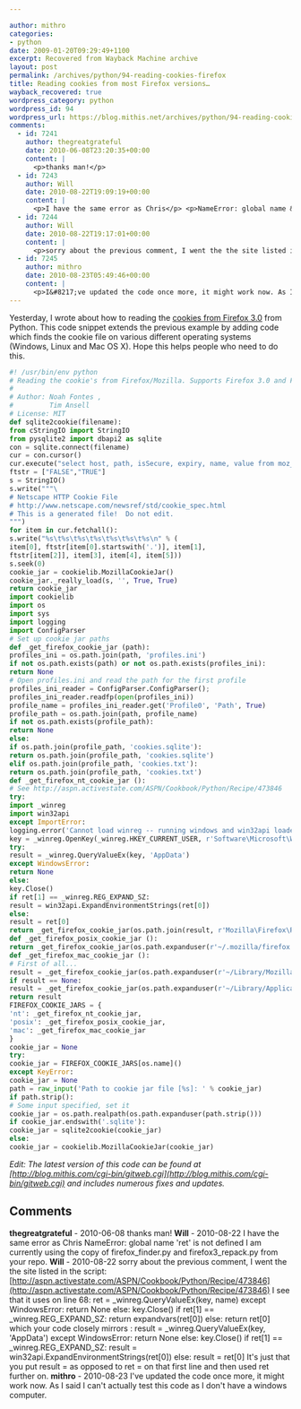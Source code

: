```yaml
---

author: mithro
categories:
- python
date: 2009-01-20T09:29:49+1100
excerpt: Recovered from Wayback Machine archive
layout: post
permalink: /archives/python/94-reading-cookies-firefox
title: Reading cookies from most Firefox versions…
wayback_recovered: true
wordpress_category: python
wordpress_id: 94
wordpress_url: https://blog.mithis.net/archives/python/94-reading-cookies-firefox
comments:
  - id: 7241
    author: thegreatgrateful
    date: 2010-06-08T23:20:35+00:00
    content: |
      <p>thanks man!</p>
  - id: 7243
    author: Will
    date: 2010-08-22T19:09:19+00:00
    content: |
      <p>I have the same error as Chris</p> <p>NameError: global name &#8216;ret&#8217; is not defined</p> <p>I am currently using the copy of firefox_finder.py and firefox3_repack.py from your repo.</p>
  - id: 7244
    author: Will
    date: 2010-08-22T19:17:01+00:00
    content: |
      <p>sorry about the previous comment, I went the the site listed in the script:</p> <p><a href="http://aspn.activestate.com/ASPN/Cookbook/Python/Recipe/473846" rel="nofollow">http://aspn.activestate.com/ASPN/Cookbook/Python/Recipe/473846</a></p> <p>I see that it uses on line 68:</p> <p> ret = _winreg.QueryValueEx(key, name)<br /> except WindowsError:<br /> return None<br /> else:<br /> key.Close()<br /> if ret[1] == _winreg.REG_EXPAND_SZ:<br /> return expandvars(ret[0])<br /> else:<br /> return ret[0]</p> <p>which your code closely mirrors :</p> <p> result = _winreg.QueryValueEx(key, &#8216;AppData&#8217;)<br /> except WindowsError:<br /> return None<br /> else:<br /> key.Close()<br /> if ret[1] == _winreg.REG_EXPAND_SZ:<br /> result = win32api.ExpandEnvironmentStrings(ret[0])<br /> else:<br /> result = ret[0]</p> <p>It&#8217;s just that you put result = as opposed to ret = on that first line and then used ret further on.</p>
  - id: 7245
    author: mithro
    date: 2010-08-23T05:49:46+00:00
    content: |
      <p>I&#8217;ve updated the code once more, it might work now. As I said I can&#8217;t actually test this code as I don&#8217;t have a windows computer.</p>
---
```

Yesterday, I wrote about how to reading the [cookies from Firefox 3.0](http://blog.mithis.net/archives/python/90-firefox3-cookies-in-python) from Python. This code snippet extends the previous example by adding code which finds the cookie file on various different operating systems (Windows, Linux and Mac OS X). Hope this helps people who need to do this.
> 
```python
#! /usr/bin/env python
# Reading the cookie's from Firefox/Mozilla. Supports Firefox 3.0 and Firefox 2.x
#
# Author: Noah Fontes , 
#         Tim Ansell 
# License: MIT
def sqlite2cookie(filename):
from cStringIO import StringIO
from pysqlite2 import dbapi2 as sqlite
con = sqlite.connect(filename)
cur = con.cursor()
cur.execute("select host, path, isSecure, expiry, name, value from moz_cookies")
ftstr = ["FALSE","TRUE"]
s = StringIO()
s.write("""\
# Netscape HTTP Cookie File
# http://www.netscape.com/newsref/std/cookie_spec.html
# This is a generated file!  Do not edit.
""")
for item in cur.fetchall():
s.write("%s\t%s\t%s\t%s\t%s\t%s\t%s\n" % (
item[0], ftstr[item[0].startswith('.')], item[1],
ftstr[item[2]], item[3], item[4], item[5]))
s.seek(0)
cookie_jar = cookielib.MozillaCookieJar()
cookie_jar._really_load(s, '', True, True)
return cookie_jar
import cookielib
import os
import sys
import logging
import ConfigParser
# Set up cookie jar paths
def _get_firefox_cookie_jar (path):
profiles_ini = os.path.join(path, 'profiles.ini')
if not os.path.exists(path) or not os.path.exists(profiles_ini):
return None
# Open profiles.ini and read the path for the first profile
profiles_ini_reader = ConfigParser.ConfigParser();
profiles_ini_reader.readfp(open(profiles_ini))
profile_name = profiles_ini_reader.get('Profile0', 'Path', True)
profile_path = os.path.join(path, profile_name)
if not os.path.exists(profile_path):
return None
else:
if os.path.join(profile_path, 'cookies.sqlite'):
return os.path.join(profile_path, 'cookies.sqlite')
elif os.path.join(profile_path, 'cookies.txt'):
return os.path.join(profile_path, 'cookies.txt')
def _get_firefox_nt_cookie_jar ():
# See http://aspn.activestate.com/ASPN/Cookbook/Python/Recipe/473846
try:
import _winreg
import win32api
except ImportError:
logging.error('Cannot load winreg -- running windows and win32api loaded?')
key = _winreg.OpenKey(_winreg.HKEY_CURRENT_USER, r'Software\Microsoft\Windows\CurrentVersion\Explorer\Shell Folders')
try:
result = _winreg.QueryValueEx(key, 'AppData')
except WindowsError:
return None
else:
key.Close()
if ret[1] == _winreg.REG_EXPAND_SZ:
result = win32api.ExpandEnvironmentStrings(ret[0])
else:
result = ret[0]
return _get_firefox_cookie_jar(os.path.join(result, r'Mozilla\Firefox\Profiles'))
def _get_firefox_posix_cookie_jar ():
return _get_firefox_cookie_jar(os.path.expanduser(r'~/.mozilla/firefox'))
def _get_firefox_mac_cookie_jar ():
# First of all...
result = _get_firefox_cookie_jar(os.path.expanduser(r'~/Library/Mozilla/Firefox/Profiles'))
if result == None:
result = _get_firefox_cookie_jar(os.path.expanduser(r'~/Library/Application Support/Firefox/Profiles'))
return result
FIREFOX_COOKIE_JARS = {
'nt': _get_firefox_nt_cookie_jar,
'posix': _get_firefox_posix_cookie_jar,
'mac': _get_firefox_mac_cookie_jar
}
cookie_jar = None
try:
cookie_jar = FIREFOX_COOKIE_JARS[os.name]()
except KeyError:
cookie_jar = None
path = raw_input('Path to cookie jar file [%s]: ' % cookie_jar)
if path.strip():
# Some input specified, set it
cookie_jar = os.path.realpath(os.path.expanduser(path.strip()))
if cookie_jar.endswith('.sqlite'):
cookie_jar = sqlite2cookie(cookie_jar)
else:
cookie_jar = cookielib.MozillaCookieJar(cookie_jar)
```
*Edit: The latest version of this code can be found at [http://blog.mithis.com/cgi-bin/gitweb.cgi](http://blog.mithis.com/cgi-bin/gitweb.cgi) and includes numerous fixes and updates.*
## Comments
**thegreatgrateful** -     <time datetime="2010-06-08T23:20:35+00:00">2010-06-08</time>
thanks man!
**Will** -     <time datetime="2010-08-22T19:09:19+00:00">2010-08-22</time>
I have the same error as Chris
NameError: global name 'ret' is not defined
I am currently using the copy of firefox_finder.py and firefox3_repack.py from your repo.
**Will** -     <time datetime="2010-08-22T19:17:01+00:00">2010-08-22</time>
sorry about the previous comment, I went the the site listed in the script:
[http://aspn.activestate.com/ASPN/Cookbook/Python/Recipe/473846](http://aspn.activestate.com/ASPN/Cookbook/Python/Recipe/473846)
I see that it uses on line 68:
ret = _winreg.QueryValueEx(key, name)
except WindowsError:
return None
else:
key.Close()
if ret[1] == _winreg.REG_EXPAND_SZ:
return expandvars(ret[0])
else:
return ret[0]
which your code closely mirrors :
result = _winreg.QueryValueEx(key, 'AppData')
except WindowsError:
return None
else:
key.Close()
if ret[1] == _winreg.REG_EXPAND_SZ:
result = win32api.ExpandEnvironmentStrings(ret[0])
else:
result = ret[0]
It's just that you put result = as opposed to ret = on that first line and then used ret further on.
**mithro** -     <time datetime="2010-08-23T05:49:46+00:00">2010-08-23</time>
I've updated the code once more, it might work now. As I said I can't actually test this code as I don't have a windows computer.
<style>
.comments {
margin-top: 2rem;
border-top: 1px solid #eee;
padding-top: 2rem;
}
.comment {
margin-bottom: 1.5rem;
padding: 1rem;
background: #f9f9f9;
border-left: 4px solid #ddd;
}
.comment-meta {
font-size: 0.9rem;
color: #666;
margin-bottom: 0.5rem;
}
.comment-content {
line-height: 1.6;
}
.comment-content p {
margin: 0.5rem 0;
}
</style>
